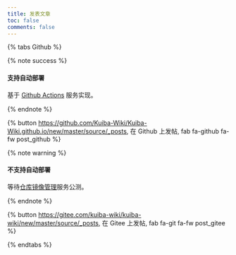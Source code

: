 ```yaml
---
title: 发表文章
toc: false
comments: false
---
```


{% tabs Github %}
<!-- tab Github@fab fa-github -->

{% note success %}

#### 支持自动部署
基于 [Github Actions](https://github.com/Kuiba-Wiki/Kuiba-Wiki.github.io/actions) 服务实现。

{% endnote %}

{% button https://github.com/Kuiba-Wiki/Kuiba-Wiki.github.io/new/master/source/_posts, 在 Github 上发帖, fab fa-github fa-fw post_github %}

<!-- endtab -->
<!-- tab Gitee@fab fa-git fa-fw -->
{% note warning %}

#### 不支持自动部署
等待[仓库镜像管理](https://gitee.com/help/articles/4336)服务公测。

{% endnote %}

{% button https://gitee.com/kuiba-wiki/kuiba-wiki/new/master/source/_posts, 在 Gitee 上发帖, fab fa-git fa-fw post_gitee %}


<!-- endtab -->
{% endtabs %}

<script>
    var path;
    try {
        path = document.URL.split('://')[1].split(document.domain)[1].split('/post/?')[1];
        if(path != undefined) {
            window.onload = function() {
                document.getElementsByClassName('post-title')[0].innerHTML = '编辑文章';
                document.getElementsByClassName('menu-item-active')[0].className = '';
                var github_btn = document.getElementsByClassName('post_github')[0].parentElement;
                var gitee_btn = document.getElementsByClassName('post_gitee')[0].parentElement;
                github_btn.innerHTML = github_btn.innerHTML.replace("发帖", "编辑");
                github_btn.href = 'https://github.com/Kuiba-Wiki/Kuiba-Wiki.github.io/edit/master/source/' + path;
                gitee_btn.innerHTML = gitee_btn.innerHTML.replace("发帖", "编辑");
                gitee_btn.href = 'https://gitee.com/kuiba-wiki/kuiba-wiki/edit/master/source/' + path;
                
            }
        }
    } catch(e) {}
</script>